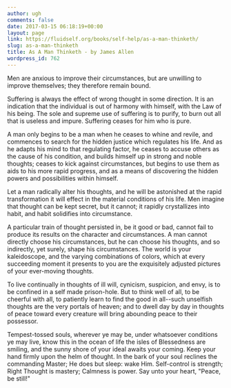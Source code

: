 ```yaml
---
author: ugh
comments: false
date: 2017-03-15 06:18:19+00:00
layout: page
link: https://fluidself.org/books/self-help/as-a-man-thinketh/
slug: as-a-man-thinketh
title: As A Man Thinketh - by James Allen
wordpress_id: 762
---
```


Men are anxious to improve their circumstances, but are unwilling to improve themselves; they therefore remain bound.
 
Suffering is always the effect of wrong thought in some direction. It is an indication that the individual is out of harmony with himself, with the Law of his being. The sole and supreme use of suffering is to purify, to burn out all that is useless and impure. Suffering ceases for him who is pure.
 
A man only begins to be a man when he ceases to whine and revile, and commences to search for the hidden justice which regulates his life. And as he adapts his mind to that regulating factor, he ceases to accuse others as the cause of his condition, and builds himself up in strong and noble thoughts; ceases to kick against circumstances, but begins to use them as aids to his more rapid progress, and as a means of discovering the hidden powers and possibilities within himself.
 
Let a man radically alter his thoughts, and he will be astonished at the rapid transformation it will effect in the material conditions of his life. Men imagine that thought can be kept secret, but it cannot; it rapidly crystallizes into habit, and habit solidifies into circumstance.
 
A particular train of thought persisted in, be it good or bad, cannot fail to produce its results on the character and circumstances. A man cannot directly choose his circumstances, but he can choose his thoughts, and so indirectly, yet surely, shape his circumstances. The world is your kaleidoscope, and the varying combinations of colors, which at every succeeding moment it presents to you are the exquisitely adjusted pictures of your ever-moving thoughts.
 
To live continually in thoughts of ill will, cynicism, suspicion, and envy, is to be confined in a self made prison-hole. But to think well of all, to be cheerful with all, to patiently learn to find the good in all--such unselfish thoughts are the very portals of heaven; and to dwell day by day in thoughts of peace toward every creature will bring abounding peace to their possessor.
 
Tempest-tossed souls, wherever ye may be, under whatsoever conditions ye may live, know this in the ocean of life the isles of Blessedness are smiling, and the sunny shore of your ideal awaits your coming. Keep your hand firmly upon the helm of thought. In the bark of your soul reclines the commanding Master; He does but sleep: wake Him. Self-control is strength; Right Thought is mastery; Calmness is power. Say unto your heart, "Peace, be still!"
